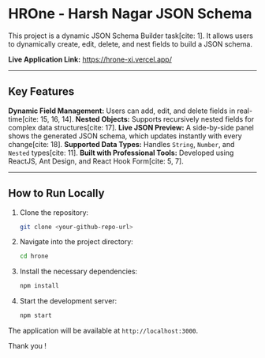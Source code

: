 # HROne - Harsh Nagar JSON Schema 

This project is a dynamic JSON Schema Builder task[cite: 1]. It allows users to dynamically create, edit, delete, and nest fields to build a JSON schema.

**Live Application Link:** https://hrone-xi.vercel.app/

---

## Key Features

**Dynamic Field Management:** Users can add, edit, and delete fields in real-time[cite: 15, 16, 14].
**Nested Objects:** Supports recursively nested fields for complex data structures[cite: 17].
**Live JSON Preview:** A side-by-side panel shows the generated JSON schema, which updates instantly with every change[cite: 18].
**Supported Data Types:** Handles `String`, `Number`, and `Nested` types[cite: 11].
**Built with Professional Tools:** Developed using ReactJS, Ant Design, and React Hook Form[cite: 5, 7].

---

## How to Run Locally

1.  Clone the repository:
    ```bash
    git clone <your-github-repo-url>
    ```
2.  Navigate into the project directory:
    ```bash
    cd hrone
    ```
3.  Install the necessary dependencies:
    ```bash
    npm install
    ```
4.  Start the development server:
    ```bash
    npm start
    ```
The application will be available at `http://localhost:3000`.

 Thank you !
